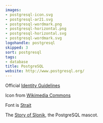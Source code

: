 ```yaml
---
images:
- postgresql-icon.svg
- postgresql-ar21.svg
- postgresql-wordmark.png
- postgresql-horizontal.png
- postgresql-horizontal.svg
- postgresql-wordmark.svg
logohandle: postgresql
skipped: 3
sort: postgresql
tags:
- database
title: PostgreSQL
website: http://www.postgresql.org/
---
```


Official [Identity Guidelines](https://wiki.postgresql.org/wiki/Identity_Guidelines)

Icon from [Wikimedia Commons](https://commons.wikimedia.org/wiki/File:Postgresql_elephant.svg)

Font is [Strait](https://www.google.com/fonts/specimen/Strait)

The [Story of Slonik](http://www.vertabelo.com/blog/notes-from-the-lab/the-history-of-slonik-the-postgresql-elephant-logo), the PostgreSQL mascot.
